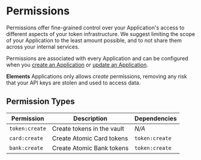 # Permissions

Permissions offer fine-grained control over your Application's access to different aspects of your token infrastructure. We suggest limiting the scope of your Application to the least amount possible, and to not share them across your internal services.

Permissions are associated with every Application and can be configured when you [create an Application](/api-reference#create-application) or [update an Application](/api-reference#update-application). 

**Elements** Applications only allows _create_ permissions, removing any risk that your API keys are stolen and used to access data.

## Permission Types

Permission | Description | Dependencies
---------  | ----------- | ------------
`token:create` | Create tokens in the vault | *N/A*
`card:create` | Create Atomic Card tokens | `token:create`
`bank:create` | Create Atomic Bank tokens | `token:create`
